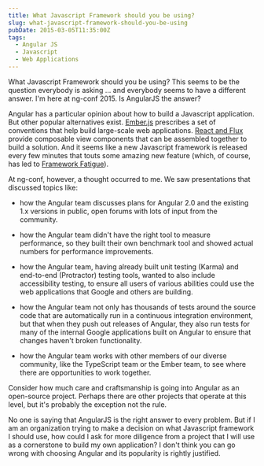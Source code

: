 ```yaml
---
title: What Javascript Framework should you be using?
slug: what-javascript-framework-should-you-be-using
pubDate: 2015-03-05T11:35:00Z
tags:
  - Angular JS
  - Javascript
  - Web Applications
---
```


What Javascript Framework should you be using? This seems to be the question everybody is asking ...
and everybody seems to have a different answer. I'm here at ng-conf 2015. Is AngularJS the answer?

Angular has a particular opinion about how to build a Javascript application. But other popular alternatives
exist. [Ember.js](http://emberjs.com/ "Ember.js") prescribes a set of conventions that help build
large-scale web applications. [React and Flux](http://facebook.github.io/flux/docs/overview.html) provide
composable view components that can be assembled together to build a solution. And it seems like a new
Javascript framework is released every few minutes that touts some amazing new feature (which, of course,
has led to [Framework Fatigue](http://www.allenpike.com/2015/javascript-framework-fatigue/)).

At ng-conf, however, a thought occurred to me. We saw presentations that discussed topics like:

- how the Angular team discusses plans for Angular 2.0 and the existing 1.x versions in public, open forums
  with lots of input from the community.

- how the Angular team didn't have the right tool to measure performance, so they built their own benchmark tool
  and showed actual numbers for performance improvements.

- how the Angular team, having already built unit testing (Karma) and end-to-end (Protractor) testing tools,
  wanted to also include accessibility testing, to ensure all users of various abilities could use the web
  applications that Google and others are building.

- how the Angular team not only has thousands of tests around the source code that are automatically run in
  a continuous integration environment, but that when they push out releases of Angular, they also run tests for
  many of the internal Google applications built on Angular to ensure that changes haven't broken functionality.

- how the Angular team works with other members of our diverse community, like the TypeScript team or the Ember
  team, to see where there are opportunities to work together.

Consider how much care and craftsmanship is going into Angular as an open-source project. Perhaps there are
other projects that operate at this level, but it's probably the exception not the rule.

No one is saying that AngularJS is the right answer to every problem. But if I am an organization trying to
make a decision on what Javascript framework I should use, how could I ask for more diligence from a project
that I will use as a cornerstone to build my own application? I don't think you can go wrong with choosing
Angular and its popularity is rightly justified.
